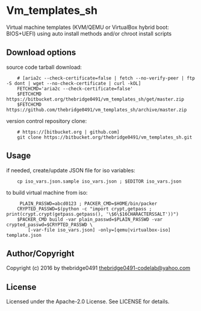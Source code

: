 # Vm_templates_sh
<!-- .md to .html: markdown foo.md > foo.html
                   pandoc -s -f markdown_strict -t html5 -o foo.html foo.md -->

Virtual machine templates (KVM/QEMU or VirtualBox hybrid boot: BIOS+UEFI) using auto install methods and/or chroot install scripts

## Download options
source code tarball download:
        
        # [aria2c --check-certificate=false | fetch --no-verify-peer | ftp -S dont | wget --no-check-certificate | curl -kOL]
        FETCHCMD='aria2c --check-certificate=false'
        $FETCHCMD https://bitbucket.org/thebridge0491/vm_templates_sh/get/master.zip
        $FETCHCMD https://github.com/thebridge0491/vm_templates_sh/archive/master.zip

version control repository clone:
        
        # https://[bitbucket.org | github.com]
        git clone https://bitbucket.org/thebridge0491/vm_templates_sh.git

## Usage
if needed, create/update JSON file for iso variables:
		
		cp iso_vars.json.sample iso_vars.json ; $EDITOR iso_vars.json

to build virtual machine from iso:
		
		 PLAIN_PASSWD=abcd0123 ; PACKER_CMD=$HOME/bin/packer
		CRYPTED_PASSWD=$(python -c "import crypt,getpass ; print(crypt.crypt(getpass.getpass(), '\$6\$16CHARACTERSSALT'))")
		$PACKER_CMD build -var plain_passwd=$PLAIN_PASSWD -var crypted_passwd=$CRYPTED_PASSWD \
			[-var-file iso_vars.json] -only=[qemu|virtualbox-iso] template.json

## Author/Copyright
Copyright (c) 2016 by thebridge0491 <thebridge0491-codelab@yahoo.com>


## License
Licensed under the Apache-2.0 License. See LICENSE for details.
